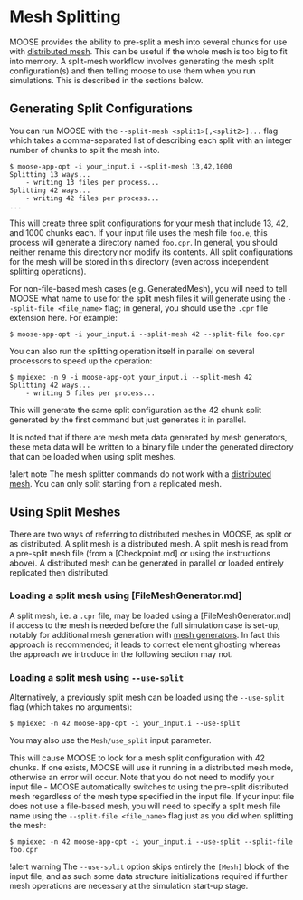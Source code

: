 # Mesh Splitting

MOOSE provides the ability to pre-split a mesh into several chunks for use with
[distributed mesh](/Mesh/index.md#replicated-and-distributed-mesh).
This can be useful if the whole mesh is too big to fit into memory. A split-mesh
workflow involves generating the mesh split configuration(s) and then telling moose
to use them when you run simulations.  This is described in the sections below.

## Generating Split Configurations

You can run MOOSE with the `--split-mesh <split1>[,<split2>]...` flag which takes a
comma-separated list of describing each split with an integer number of chunks to split the mesh
into.

```
$ moose-app-opt -i your_input.i --split-mesh 13,42,1000
Splitting 13 ways...
    - writing 13 files per process...
Splitting 42 ways...
    - writing 42 files per process...
...
```

This will create three split configurations for your mesh that include 13, 42, and 1000 chunks
each.  If your input file uses the mesh file `foo.e`, this process will generate a directory
named `foo.cpr`.  In general, you should neither rename this directory nor modify its
contents.  All split configurations for the mesh will be stored in this directory (even across
independent splitting operations).

For non-file-based mesh cases (e.g. GeneratedMesh), you will need to tell MOOSE what name to use
for the split mesh files it will generate using the `--split-file <file_name>` flag; in general,
you should use the `.cpr` file extension here. For example:

```
$ moose-app-opt -i your_input.i --split-mesh 42 --split-file foo.cpr
```

You can also run the splitting operation itself in parallel on several processors to speed up the
operation:

```
$ mpiexec -n 9 -i moose-app-opt your_input.i --split-mesh 42
Splitting 42 ways...
    - writing 5 files per process...
```

This will generate the same split configuration as the 42 chunk split generated by the first
command but just generates it in parallel.

It is noted that if there are mesh meta data generated by mesh generators, these meta data
will be written to a binary file under the generated directory that can be loaded when using
split meshes.

!alert note
The mesh splitter commands do not work with a [distributed mesh](syntax/Mesh/index.md#replicated-and-distributed-mesh). You can only split starting from a replicated mesh.

## Using Split Meshes

There are two ways of referring to distributed meshes in MOOSE, as split or as distributed. A split mesh is a distributed mesh. A split mesh is read from a pre-split mesh file (from a [Checkpoint.md] or using the instructions above). A distributed mesh can be generated in parallel or loaded entirely replicated then distributed.

### Loading a split mesh using [FileMeshGenerator.md]

A split mesh, i.e. a `.cpr` file, may be loaded using a [FileMeshGenerator.md] if access to the mesh is needed before the full simulation case is set-up, notably for additional mesh generation with [mesh generators](syntax/Mesh/index.md#mesh-generators). In fact this approach is recommended; it leads to correct element ghosting whereas the approach we introduce in the following section may not.

### Loading a split mesh using `--use-split`

Alternatively, a previously split mesh can be loaded using the `--use-split` flag (which takes no arguments):

```
$ mpiexec -n 42 moose-app-opt -i your_input.i --use-split
```

You may also use the `Mesh/use_split` input parameter.

This will cause MOOSE to look for a mesh split configuration with 42 chunks.  If one exists, MOOSE
will use it running in a distributed mesh mode, otherwise an error will occur.  Note that you do
not need to modify your input file - MOOSE automatically switches to using the pre-split
distributed mesh regardless of the mesh type specified in the input file.  If your input file does
not use a file-based mesh, you will need to specify a split mesh file name using the
`--split-file <file_name>` flag just as you did when splitting the mesh:

```
$ mpiexec -n 42 moose-app-opt -i your_input.i --use-split --split-file foo.cpr
```

!alert warning
The `--use-split` option skips entirely the `[Mesh]` block of the input file, and as such some data structure initializations required if further mesh operations are necessary at the simulation start-up stage. 
